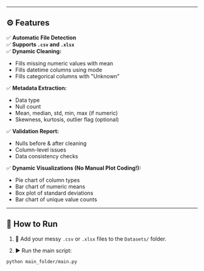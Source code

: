 
---

## ⚙️ Features

✅ **Automatic File Detection**  
✅ **Supports `.csv` and `.xlsx`**  
✅ **Dynamic Cleaning:**
- Fills missing numeric values with mean
- Fills datetime columns using mode
- Fills categorical columns with "Unknown"

✅ **Metadata Extraction:**
- Data type
- Null count
- Mean, median, std, min, max (if numeric)
- Skewness, kurtosis, outlier flag (optional)

✅ **Validation Report:**
- Nulls before & after cleaning
- Column-level issues
- Data consistency checks

✅ **Dynamic Visualizations (No Manual Plot Coding!):**
- Pie chart of column types
- Bar chart of numeric means
- Box plot of standard deviations
- Bar chart of unique value counts

---

## 🚀 How to Run

1. 📂 Add your messy `.csv` or `.xlsx` files to the `Datasets/` folder.

2. ▶️ Run the main script:
```bash
python main_folder/main.py
